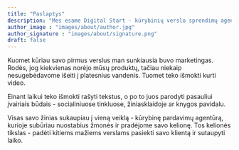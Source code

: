 ```yaml
---
title: "Paslaptys"
description: "Mes esame Digital Start - kūrybinių verslo sprendimų agentūra orientuota į pardavimus. Mes padedame jums su svetainių kurimu, socialinių tinklų strategijomis, video bei kitais verslo sprendimais! Sveiki atvykę į Digital Start."
author_image : "images/about/author.jpg"
author_signature : "images/about/signature.png"
draft: false
---
```


Kuomet kūriau savo pirmus verslus man sunkiausia buvo marketingas. Rodės, jog kiekvienas norėjo mūsų produktų, tačiau niekaip nesugebėdavome išeiti į platesnius vandenis. Tuomet teko išmokti kurti video.

Einant laikui teko išmokti rašyti tekstus, o po to juos parodyti pasauliui įvairiais būdais - socialiniuose tinkluose, žiniasklaidoje ar knygos pavidalu.

Visas savo žinias sukaupiau į vieną veiklą - kūrybinę pardavimų agentūrą, kurioje subūriau nuostabius žmonės ir pradėjome savo kelionę. Tos kelionės tikslas - padėti kitiems mažiems verslams pasiekti savo klientą ir sutaupyti laiko.
